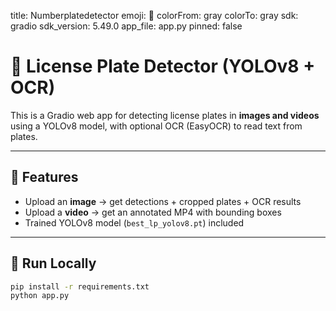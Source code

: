 title: Numberplatedetector
emoji: 🐨
colorFrom: gray
colorTo: gray
sdk: gradio
sdk_version: 5.49.0
app_file: app.py
pinned: false


# 🚗 License Plate Detector (YOLOv8 + OCR)

This is a Gradio web app for detecting license plates in **images and videos** using a YOLOv8 model, with optional OCR (EasyOCR) to read text from plates.

---

## 🔹 Features
- Upload an **image** → get detections + cropped plates + OCR results
- Upload a **video** → get an annotated MP4 with bounding boxes
- Trained YOLOv8 model (`best_lp_yolov8.pt`) included

---

## 🔹 Run Locally

```bash
pip install -r requirements.txt
python app.py
